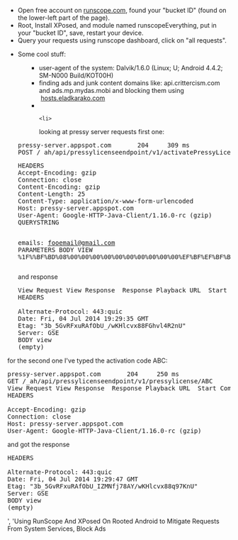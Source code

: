 <ul>
	<li>Open free account on <a title="runscope.com" href="https://www.runscope.com">runscope.com</a>, found your "bucket ID" (found on the lower-left part of the page).</li>
	<li>Root, Install XPosed, and module named runscopeEverything, put in your "bucket ID", save, restart your device.</li>
	<li>Query your requests using runscope dashboard, click on "all requests".</li>
</ul>
<!--more-->


<ul>
	<li>Some cool stuff:
<ul>
<ul>
	<li>user-agent of the system: Dalvik/1.6.0 (Linux; U; Android 4.4.2; SM-N000 Build/KOT00H)</li>
	<li>finding ads and junk content domains like:
api.crittercism.com and ads.mp.mydas.mobi
and blocking them using  <a href="hosts.eladkarako.com">hosts.eladkarako.com</a></li>
	<li></li>

	<li>
looking at pressy server requests
first one:</li>
</ul>
</ul>
<pre>pressy-server.appspot.com		 204	 309 ms	          
POST /_ah/api/pressylicenseendpoint/v1/activatePressyLicenseByEmail?emails=foo@gmail.com
</pre>
<pre>HEADERS
Accept-Encoding: gzip
Connection: close
Content-Encoding: gzip
Content-Length: 25
Content-Type: application/x-www-form-urlencoded
Host: pressy-server.appspot.com
User-Agent: Google-HTTP-Java-Client/1.16.0-rc (gzip)
QUERYSTRING

emails: fooemail@gmail.com
PARAMETERS
BODY VIEW
%1F%%BF%BD%08%00%00%00%00%00%00%00%00%00%00%EF%BF%EF%BF%BD%03%00%00%00%00%00%00%00%00%00=
</pre>
and response
<pre>View Request View Response  Response Playback URL  Start Comparison
HEADERS

Alternate-Protocol: 443:quic
Date: Fri, 04 Jul 2014 19:29:35 GMT
Etag: "3b_5GvRFxuRAfObU_/wKHlcvx88FGhvl4R2nU"
Server: GSE
BODY view
(empty)
</pre>
</li>
</ul>

for the second one I've typed the activation code ABC:
<pre>pressy-server.appspot.com		 204	 250 ms	          
GET /_ah/api/pressylicenseendpoint/v1/pressylicense/ABC	  	 --	10s ago
View Request View Response  Response Playback URL  Start Comparison
HEADERS

Accept-Encoding: gzip
Connection: close
Host: pressy-server.appspot.com
User-Agent: Google-HTTP-Java-Client/1.16.0-rc (gzip)
</pre>
and got the response
<pre>HEADERS

Alternate-Protocol: 443:quic
Date: Fri, 04 Jul 2014 19:29:47 GMT
Etag: "3b_5GvRFxuRAfObU_IZMNfj78AY/wKHlcvx88q97KnU"
Server: GSE
BODY view
(empty)
</pre>', 'Using RunScope And XPosed On Rooted Android to Mitigate Requests From System Services, Block Ads